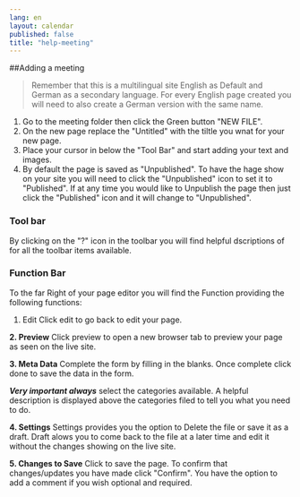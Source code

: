 ```yaml
---
lang: en
layout: calendar
published: false
title: "help-meeting"
---
```




##Adding a meeting

>  Remember that this is a multilingual site English as Default and German as a secondary language. For every English page created you will need to also create a German version with the same name.

1. Go to the meeting folder then click the Green button "NEW FILE". 
2. On the new page replace the "Untitled" with the tiltle you wnat for your new page.
3. Place your cursor in below the "Tool Bar" and start adding your text and images.
4. By default the page is saved as "Unpublished". To have the hage show on your site you will need to click the "Unpublished" icon to set it to "Published". If at any time you would like to Unpublish the page then just click the "Published" icon and it will change to "Unpublished".

### Tool bar
By clicking on the "?" icon in the toolbar you will find helpful dscriptions of for all the toolbar items available. 

### Function Bar
To the far Right of your page editor you will find the Function providing the following functions:
1. Edit
Click edit to go back to edit your page.

**2. Preview**
Click preview to open a new browser tab to preview your page as seen on the live site.

**3. Meta Data**
Complete the form by filling in the blanks. Once complete click done to save the data in the form. 

_**Very important always**_ select the categories available. A helpful description is displayed above the categories filed to tell you what you need to do.

**4. Settings**
Settings provides you the option to Delete the file or save it as a draft. Draft alows you to come back to the file at a later time and edit it without the changes showing on the live site.

**5. Changes to Save**
Click to save the page. To confirm that changes/updates you have made click "Confirm". You have the option to add a comment if you wish optional and required.
